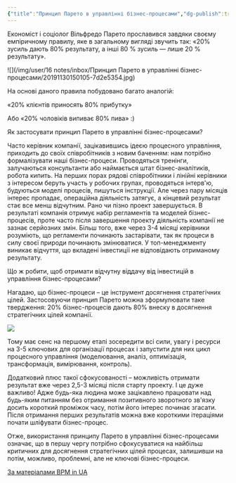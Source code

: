 ```yaml
---
{"title":"Принцип Парето в управлінні бізнес-процесами","dg-publish":true,"permalink":"/princzip-pareto-v-upravlinni-biznes-proczesami/","dgPassFrontmatter":true,"noteIcon":""}
---
```



Економіст і соціолог Вільфредо Парето прославився завдяки своєму емпіричному правилу, яке в загальному вигляді звучить так: «20% зусиль дають 80% результату, а інші 80 % зусиль — лише 20 % результату».

![](/img/user/16 notes/inbox/Принцип Парето в управлінні бізнес-процесами/20191130150105-7d2e5354.jpg)

На основі даного правила побудовано багато аналогій:

«20% клієнтів приносять 80% прибутку»

Або «20% чоловіків випиває 80% пива» :)

Як застосувати принцип Парето в управлінні бізнес-процесами?

Часто керівник компанії, зацікавившись ідеєю процесного управління, приходить до своїх співробітників з новим баченням: нам потрібно формалізувати наші бізнес-процеси. Проводяться тренінги, залучаються консультанти або наймається штат бізнес-аналітиків, робота кипить. На перших порах рядові співробітники і лінійні керівники з інтересом беруть участь у робочих групах, проводяться інтерв'ю, будуються моделі процесів, пишуться інструкції. Але через пару місяців інтерес пропадає, операційна діяльність затягує, а кінцевий результат стає все менш відчутним. Рано чи пізно проект завершується. В результаті компанія отримує набір регламентів та моделей бізнес-процесів, проте часто після завершення проекту діяльність компанії не зазнає серйозних змін. Більш того, вже через 3-4 місяці керівники розуміють, що регламенти починають застарівати, так як процеси в силу своєї природи починають змінюватися. У топ-менеджменту виникає відчуття, що вкладені інвестиції не відповідають отриманому результату.

Що ж робити, щоб отримати відчутну віддачу від інвестицій в управління бізнес-процесами?

Нагадаю, що бізнес-процеси – це інструмент досягнення стратегічних цілей. Застосовуючи принцип Парето можна зформулювати таке твердження: 20% бізнес-процесів дають 80% внеску в досягнення стратегічних цілей компанії.

![](20191130150111-390078f2.png)

Тому має сенс на першому етапі зосередити всі сили, увагу і ресурси на 3-5 ключових для організації процесах і запустити для них цикл процесного управління (моделювання, аналіз, оптимізація, трансформація, вимірювання, контроль).

Додатковий плюс такої сфокусованості – можливість отримати результат вже через 2,5-3 місяці після старту проекту. І це дуже важливо!  Адже будь-яка людина може зацікавлено працювати над будь-яким питанням без отримання позитивного зворотного зв'язку досить короткий проміжок часу, потім його інтерес починає згасати. Після отримання перших результатів можна вже короткими ітераціями почати шліфувати бізнес-процес.

Отже, використання принципу Парето в управлінні бізнес-процесами означає, що в першу чергу потрібно сфокусуватися на найбільш критичних для досягнення стратегічних цілей процесах, залишивши на потім, можливо, проблемні, але не ключові бізнес-процеси.

[За матеріалами BPM in UA](https://bpm-in-ua.com/)